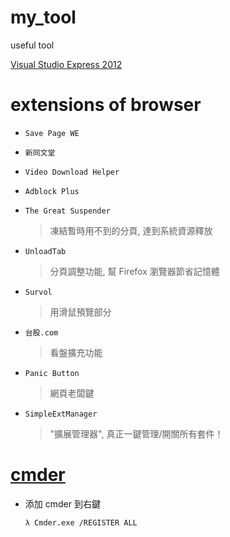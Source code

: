 # my_tool
useful tool

[Visual Studio Express 2012](https://www.techglobex.net/2012/12/download-visual-studio-express-2012-dvd.html)

# extensions of browser

+ `Save Page WE`
+ `新同文堂`
+ `Video Download Helper`
+ `Adblock Plus`
+ `The Great Suspender`
    > 凍結暫時用不到的分頁, 達到系統資源釋放

+ `UnloadTab`
    > 分頁調整功能, 幫 Firefox 瀏覽器節省記憶體

+ `Survol`
    > 用滑鼠預覽部分

+ `台股.com`
    > 看盤擴充功能

+ `Panic Button`
    > 網頁老闆鍵

+ `SimpleExtManager`
    > "擴展管理器", 真正一鍵管理/開關所有套件！

# [cmder](https://cmder.net/)

+ 添加 cmder 到右鍵

    ```
    λ Cmder.exe /REGISTER ALL
    ```
